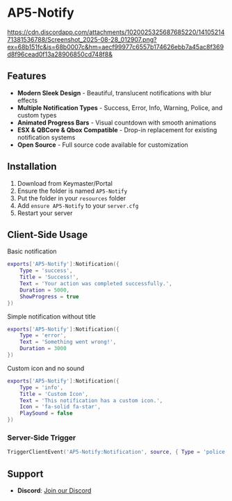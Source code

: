 # AP5-Notify
https://cdn.discordapp.com/attachments/1020025325687685220/1410521471381536788/Screenshot_2025-08-28_012907.png?ex=68b151fc&is=68b0007c&hm=aecf99977c6557b174626ebb7a45ac8f369d8f96cead0f13a28906850cd748f8&
## Features
- **Modern Sleek Design** - Beautiful, translucent notifications with blur effects
- **Multiple Notification Types** - Success, Error, Info, Warning, Police, and custom types
- **Animated Progress Bars** - Visual countdown with smooth animations
- **ESX & QBCore & Qbox Compatible** - Drop-in replacement for existing notification systems
- **Open Source** - Full source code available for customization

## Installation
1. Download from Keymaster/Portal
2. Ensure the folder is named `AP5-Notify`
3. Put the folder in your `resources` folder
4. Add `ensure AP5-Notify` to your `server.cfg`
5. Restart your server


## Client-Side Usage

Basic notification
```lua
exports['AP5-Notify']:Notification({
    Type = 'success',
    Title = 'Success!',
    Text = 'Your action was completed successfully.',
    Duration = 5000,
    ShowProgress = true
})
```
Simple notification without title
```lua
exports['AP5-Notify']:Notification({
    Type = 'error',
    Text = 'Something went wrong!',
    Duration = 3000
})
```
Custom icon and no sound
```lua
exports['AP5-Notify']:Notification({
    Type = 'info',
    Title = 'Custom Icon',
    Text = 'This notification has a custom icon.',
    Icon = 'fa-solid fa-star',
    PlaySound = false
})
```

### Server-Side Trigger
```lua
TriggerClientEvent('AP5-Notify:Notification', source, { Type = 'police', Title = 'Police Alert', Text = 'You have been flagged by the system.', Duration = 3000})
```

## Support
- **Discord**: [Join our Discord](https://discord.gg/MKMWDRNrzm)
